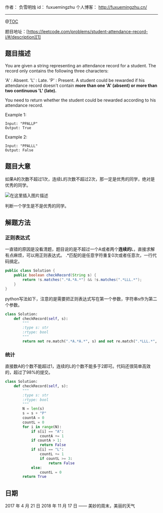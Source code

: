 
作者： 负雪明烛
id：	fuxuemingzhu
个人博客：	http://fuxuemingzhu.cn/

---
@[TOC](目录)

题目地址：[https://leetcode.com/problems/student-attendance-record-i/#/description][1]


## 题目描述

You are given a string representing an attendance record for a student. The record only contains the following three characters:

'A' : Absent.
'L' : Late.
'P' : Present.
A student could be rewarded if his attendance record doesn't contain **more than one 'A' (absent) or more than two continuous 'L' (late).**

You need to return whether the student could be rewarded according to his attendance record.

Example 1:

    Input: "PPALLP"
    Output: True

Example 2:

    Input: "PPALLL"
    Output: False

## 题目大意

如果A的次数不超过1次，连续L的次数不超过2次，那一定是优秀的同学，绝对是优秀的同学。

![在这里插入图片描述](https://www.jiuwa.net/tuku/20171226/jxnYtc8e.jpg)

判断一个学生是不是优秀的同学。

## 解题方法

### 正则表达式

一直错的原因是没看清题，题目说的是不超过一个A或者两个**连续的**L，直接求解有点麻烦，可以用正则表达式。
.*匹配的是任意字符重复0次或者任意次，一行代码搞定。

```java
public class Solution {
    public boolean checkRecord(String s) {
        return !s.matches(".*A.*A.*") && !s.matches(".*LLL.*");
    }
}
```

python写法如下，注意的是需要把正则表达式写在第一个参数，字符串s作为第二个参数。

```python
class Solution:
    def checkRecord(self, s):
        """
        :type s: str
        :rtype: bool
        """
        return not re.match(".*A.*A.*", s) and not re.match(".*LLL.*", s)
```

### 统计

直接数A的个数不能超过1，连续的L的个数不能多于2即可。代码还很简单高效的，超过了98%的提交。

```python
class Solution:
    def checkRecord(self, s):
        """
        :type s: str
        :rtype: bool
        """
        N = len(s)
        s = s + "P"
        countA = 0
        countL = 0
        for i in range(N):
            if s[i] == "A":
                countA += 1
            if countA > 1:
                return False
            if s[i] == "L":
                countL += 1
                if countL >= 3:
                    return False
            else:
                countL = 0
        return True
```

## 日期

2017 年 4 月 21 日 
2018 年 11 月 17 日 —— 美妙的周末，美丽的天气

  [1]: https://leetcode.com/problems/student-attendance-record-i/#/description
